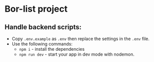# Bor-list project

## Handle backend scripts:

- Copy `.env.example` as `.env` then replace the settings in the `.env` file.
- Use the following commands:
  - `npm i` - install the dependencies
  - `npm run dev` - start your app in dev mode with nodemon.